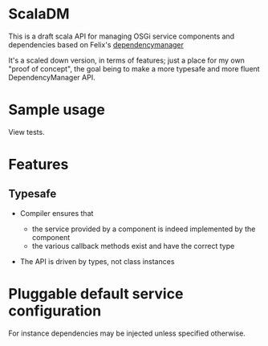 # ScalaDM

This is a draft scala API for managing OSGi service components and dependencies based on Felix's [dependencymanager](http://felix.apache.org/documentation/subprojects/apache-felix-dependency-manager.html)

It's a scaled down version, in terms of features; just a place for my own "proof of concept", the goal being to make a more typesafe and more fluent DependencyManager API.

# Sample usage

View tests.

# Features

## Typesafe

* Compiler ensures that

    * the service provided by a component is indeed implemented by the component
    * the various callback methods exist and have the correct type

* The API is driven by types, not class instances

# Pluggable default service configuration

For instance dependencies may be injected unless specified otherwise.
